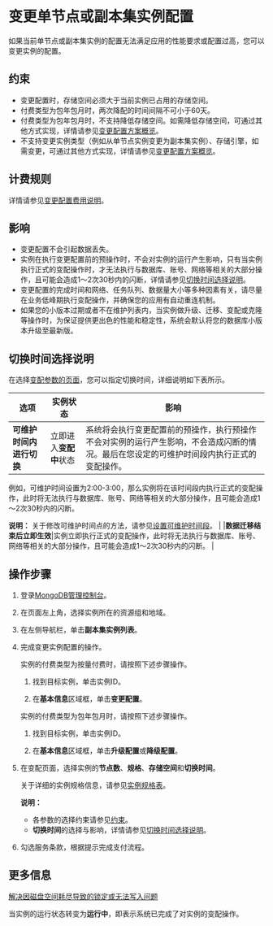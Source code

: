 # 变更单节点或副本集实例配置

如果当前单节点或副本集实例的配置无法满足应用的性能要求或配置过高，您可以变更实例的配置。

## 约束

-   变更配置时，存储空间必须大于当前实例已占用的存储空间。
-   付费类型为包年包月时，两次降配的时间间隔不可小于60天。
-   付费类型为包年包月时，不支持降低存储空间。如需降低存储空间，可通过其他方式实现，详情请参见[变更配置方案概览](/cn.zh-CN/用户指南/实例管理/变更实例配置/变更配置方案概览.md)。
-   不支持变更实例类型（例如从单节点实例变更为副本集实例）、存储引擎，如需变更，可通过其他方式实现，详情请参见[变更配置方案概览](/cn.zh-CN/用户指南/实例管理/变更实例配置/变更配置方案概览.md)。

## 计费规则

详情请参见[变更配置费用说明](/cn.zh-CN/产品定价/变更配置费用说明.md)。

## 影响

-   变更配置不会引起数据丢失。
-   实例在执行变更配置前的预操作时，不会对实例的运行产生影响，只有当实例执行正式的变配操作时，才无法执行与数据库、账号、网络等相关的大部分操作，且可能会造成1～2次30秒内的闪断，详情请参见[切换时间选择说明](#section_usx_gsk_d99)。
-   变更配置的完成时间和网络、任务队列、数据量大小等多种因素有关，请尽量在业务低峰期执行变配操作，并确保您的应用有自动重连机制。
-   如果您的小版本过期或者不在维护列表内，当实例做升级、迁移、变配或克隆等操作时，为保证提供更出色的性能和稳定性，系统会默认将您的数据库小版本升级至最新版。

## 切换时间选择说明

在选择[变配参数的页面](#step_ouf_3i9_xep)，您可以指定切换时间，详细说明如下表所示。

|选项|实例状态|影响|
|--|----|--|
|**可维护时间内进行切换**|立即进入**变配中**状态|系统将会执行变更配置前的预操作，执行预操作不会对实例的运行产生影响，不会造成闪断的情况。最后在您设定的可维护时间段内执行正式的变配操作。

例如，可维护时间设置为2:00-3:00，那么实例将在该时间段内执行正式的变配操作，此时将无法执行与数据库、账号、网络等相关的大部分操作，且可能会造成1～2次30秒内的闪断。

**说明：** 关于修改可维护时间点的方法，请参见[设置可维护时间段](/cn.zh-CN/用户指南/实例管理/设置可维护时间段.md)。 |
|**数据迁移结束后立即生效**|实例立即执行正式的变配操作，此时将无法执行与数据库、账号、网络等相关的大部分操作，且可能会造成1～2次30秒内的闪断。 |

## 操作步骤

1.  登录[MongoDB管理控制台](https://mongodb.console.aliyun.com/)。

2.  在页面左上角，选择实例所在的资源组和地域。

3.  在左侧导航栏，单击**副本集实例列表**。

4.  完成变更实例配置的操作。

    实例的付费类型为按量付费时，请按照下述步骤操作。

    1.  找到目标实例，单击实例ID。

    2.  在**基本信息**区域框，单击**变更配置**。

    实例的付费类型为包年包月时，请按照下述步骤操作。

    1.  找到目标实例，单击实例ID。

    2.  在**基本信息**区域框，单击**升级配置**或**降级配置**。

5.  在变配页面，选择实例的**节点数**、**规格**、**存储空间**和**切换时间**。

    关于详细的实例规格信息，请参见[实例规格表](/cn.zh-CN/产品简介/实例规格表.md)。

    **说明：**

    -   各参数的选择约束请参见[约束](#section_lqr_nhm_8sg)。
    -   **切换时间**的选择与影响，详情请参见[切换时间选择说明](#section_usx_gsk_d99)。
6.  勾选服务条款，根据提示完成支付流程。


## 更多信息

[解决因磁盘空间耗尽导致的锁定或无法写入问题](/cn.zh-CN/常见问题/热点问题/MongoDB中磁盘空间耗尽导致无法写入问题.md)

当实例的运行状态转变为**运行中**，即表示系统已完成了对实例的变配操作。

